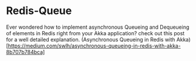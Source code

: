 # Redis-Queue
Ever wondered how to implement asynchronous Queueing and Dequeueing of elements in Redis right from your Akka application?
check out this post for a well detailed explanation.
(Asynchronous Queueing in Redis with Akka)[https://medium.com/swlh/asynchronous-queueing-in-redis-with-akka-8b707b784bca]
